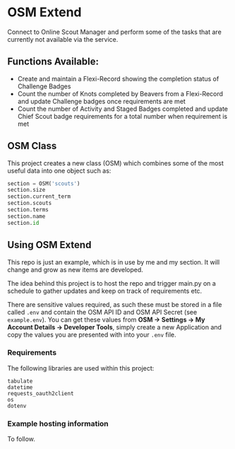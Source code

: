 # OSM Extend

Connect to Online Scout Manager and perform some of the tasks that are currently not available via the service.

## Functions Available:
* Create and maintain a Flexi-Record showing the completion status of Challenge Badges
* Count the number of Knots completed by Beavers from a Flexi-Record and update Challenge badges once requirements are met
* Count the number of Activity and Staged Badges completed and update Chief Scout badge requirements for a total number when requirement is met

## OSM Class
This project creates a new class (OSM) which combines some of the most useful data into one object such as:

``` python
section = OSM('scouts')
section.size
section.current_term
section.scouts
section.terms
section.name
section.id
```

## Using OSM Extend
This repo is just an example, which is in use by me and my section. It will change and grow as new items are developed. 

The idea behind this project is to host the repo and trigger main.py on a schedule to gather updates and keep on track of requirements etc.

There are sensitive values required, as such these must be stored in a file called `.env` and contain the OSM API ID and OSM API Secret (see `example.env`). You can get these values from **OSM -> Settings -> My Account Details -> Developer Tools**, simply create a new Application and copy the values you are presented with into your `.env` file.

### Requirements
The following libraries are used within this project:
```
tabulate
datetime
requests_oauth2client
os
dotenv
```

### Example hosting information
To follow.
